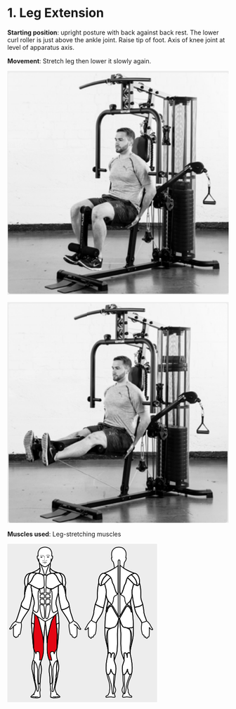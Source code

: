 # 1. Leg Extension

__Starting position__: upright posture with back against back rest. The lower curl roller is just above the ankle joint. Raise tip of foot. Axis of knee joint at level of
apparatus axis.

__Movement__: Stretch leg then lower it slowly again.

![001](001.png)

![002](002.png)

__Muscles used__: Leg-stretching muscles

![003](003.png)
